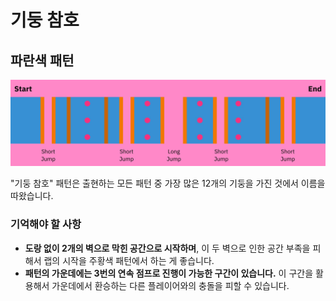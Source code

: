 # 기둥 참호

## 파란색 패턴

![파란색 기둥 참호](../images/rolls/pillar-trench-blue-annotated.jpg)

"기둥 참호" 패턴은 출현하는 모든 패턴 중 가장 많은 12개의 기둥을 가진 것에서 이름을 따왔습니다.

### 기억해야 할 사항

* **도랑 없이 2개의 벽으로 막힌 공간으로 시작하며**, 이 두 벽으로 인한 공간 부족을 피해서 랩의 시작을 주황색 패턴에서 하는 게 좋습니다.
* **패턴의 가운데에는 3번의 연속 점프로 진행이 가능한 구간이 있습니다.** 이 구간을 활용해서 가운데에서 환승하는 다른 플레이어와의 충돌을 피할 수 있습니다.
